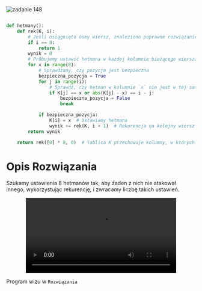 <picture>
  <source srcset="../../srt/zbior_zadan/148.png" media="(prefers-color-scheme: light)">
  <source srcset="../../srt/zbior_zadan/black_148.png" media="(prefers-color-scheme: dark)">
  <img src="../../srt/zbior_zadan/black_148.png" alt="zadanie 148">
</picture>

```python

def hetmany():
    def rek(K, i):
        # Jeśli osiągnięto ósmy wiersz, znaleziono poprawne rozwiązanie
        if i == 8:
            return 1
        wynik = 0
        # Próbujemy ustawić hetmana w każdej kolumnie bieżącego wiersza
        for x in range(8):
            # Sprawdzamy, czy pozycja jest bezpieczna
            bezpieczna_pozycja = True
            for j in range(i):
                # Sprawdź, czy hetman w kolumnie `x` nie jest w tej samej kolumnie lub na tej samej przekątnej
                if K[j] == x or abs(K[j] - x) == i - j:
                    bezpieczna_pozycja = False
                    break

            if bezpieczna_pozycja:
                K[i] = x  # Ustawiamy hetmana
                wynik += rek(K, i + 1)  # Rekurencja na kolejny wiersz
        return wynik

    return rek([0] * 8, 0)  # Tablica K przechowuje kolumny, w których są hetmany
```
# Opis Rozwiązania 

Szukamy ustawienia 8 hetmanów tak, aby żaden z nich nie atakował innego, wykorzystując rekurencję, i zwracamy liczbę takich ustawień.

<div align="center">
  <video src="https://github.com/user-attachments/assets/52ea29fa-d361-4962-b845-6e73047e5803" width="400" />
</div>



Program wizu w `Rozwiązania`
